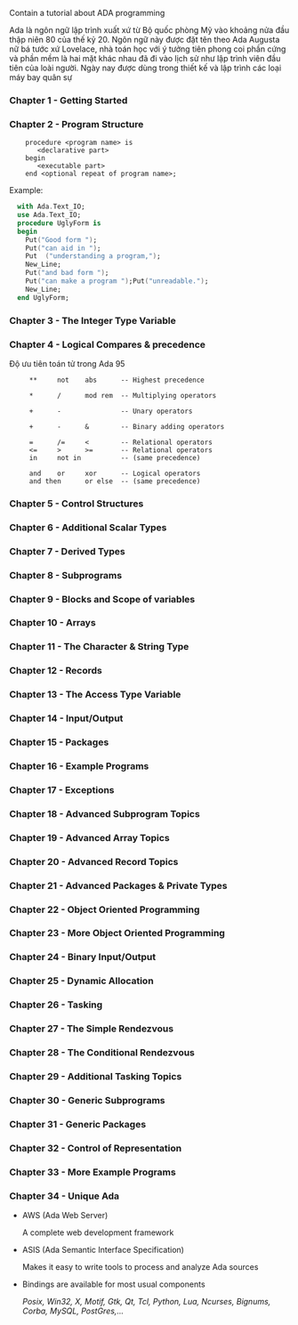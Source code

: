 Contain a tutorial about ADA programming

Ada là ngôn ngữ lập trình xuất xứ từ Bộ quốc phòng Mỹ vào khoảng nửa đầu thập niên 80 của thế kỷ 20. Ngôn ngữ này được đặt tên theo Ada Augusta nữ bá tước xứ Lovelace, nhà toán học với ý tưởng tiên phong coi phần cứng và phần mềm là hai mặt khác nhau đã đi vào lịch sử như lập trình viên đầu tiên của loài người. Ngày nay được dùng trong thiết kế và lập trình các loại máy bay quân sự

### Chapter 1 - Getting Started
### Chapter 2 - Program Structure

```
    procedure <program name> is
       <declarative part>
    begin 
       <executable part>
    end <optional repeat of program name>;

```

Example:

```ada
  with Ada.Text_IO; 
  use Ada.Text_IO;
  procedure UglyForm is 
  begin 
    Put("Good form ");
    Put("can aid in ");
    Put  ("understanding a program,");
    New_Line;
    Put("and bad form ");
    Put("can make a program ");Put("unreadable.");
    New_Line;
  end UglyForm;
```
### Chapter 3 - The Integer Type Variable
### Chapter 4 - Logical Compares & precedence

Độ ưu tiên toán tử trong Ada 95

```
     **     not    abs      -- Highest precedence
 
     *      /      mod rem  -- Multiplying operators
 
     +      -               -- Unary operators
 
     +      -      &        -- Binary adding operators
 
     =      /=     <        -- Relational operators 
     <=     >      >=       -- Relational operators 
     in     not in          -- (same precedence)
 
     and    or     xor      -- Logical operators 
     and then      or else  -- (same precedence)
```

### Chapter 5 - Control Structures
### Chapter 6 - Additional Scalar Types
### Chapter 7 - Derived Types
### Chapter 8 - Subprograms
### Chapter 9 - Blocks and Scope of variables
### Chapter 10 - Arrays
### Chapter 11 - The Character & String Type
### Chapter 12 - Records
### Chapter 13 - The Access Type Variable
### Chapter 14 - Input/Output
### Chapter 15 - Packages
### Chapter 16 - Example Programs
### Chapter 17 - Exceptions
### Chapter 18 - Advanced Subprogram Topics
### Chapter 19 - Advanced Array Topics
### Chapter 20 - Advanced Record Topics
### Chapter 21 - Advanced Packages & Private Types
### Chapter 22 - Object Oriented Programming
### Chapter 23 - More Object Oriented Programming
### Chapter 24 - Binary Input/Output
### Chapter 25 - Dynamic Allocation
### Chapter 26 - Tasking
### Chapter 27 - The Simple Rendezvous
### Chapter 28 - The Conditional Rendezvous
### Chapter 29 - Additional Tasking Topics
### Chapter 30 - Generic Subprograms
### Chapter 31 - Generic Packages
### Chapter 32 - Control of Representation
### Chapter 33 - More Example Programs
### Chapter 34 - Unique Ada
+ AWS (Ada Web Server)

  A complete web development framework

+ ASIS (Ada Semantic Interface Specification)

  Makes it easy to write tools to process and analyze Ada sources

+ Bindings are available for most usual components
  
  _Posix, Win32, X, Motif, Gtk, Qt, Tcl, Python, Lua, Ncurses, Bignums, Corba, MySQL, PostGres,..._

